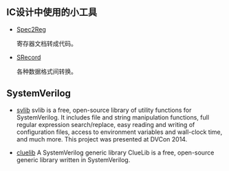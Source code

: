 ## IC设计中使用的小工具

- [Spec2Reg](http://sourceforge.net/projects/regworks/files/)

    寄存器文档转成代码。

- [SRecord](http://srecord.sourceforge.net/)

    各种数据格式间转换。

## SystemVerilog

- [svlib](http://www.verilab.com/resources/svlib/)
svlib is a free, open-source library of utility functions for SystemVerilog. It includes file and string manipulation functions, full regular expression search/replace, easy reading and writing of configuration files, access to environment variables and wall-clock time, and much more. This project was presented at DVCon 2014.

- [cluelib](https://github.com/cluelogic/cluelib)
A SystemVerilog generic library ClueLib is a free, open-source generic library written in SystemVerilog.